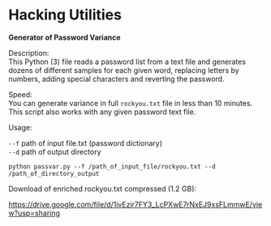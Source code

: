 # Hacking Utilities  

<b>Generator of Password Variance</b>  

Description:  
This Python (3) file reads a password list from a text file and generates dozens of different samples for each given word, replacing letters by numbers, adding special characters and reverting the password.  
  
Speed:  
You can generate variance in full ```rockyou.txt``` file in less than 10 minutes. This script also works with any given password text file.  
  
Usage:  
  
```--f```  path of input file.txt (password dictionary)  
```--d```  path of output directory 

  
```
python passvar.py --f /path_of_input_file/rockyou.txt --d /path_of_directory_output
```  
  
Download of enriched rockyou.txt compressed (1.2 GB):  

https://drive.google.com/file/d/1ivEzir7FY3_LcPXwE7rNxEJ9xsFLmmwE/view?usp=sharing

